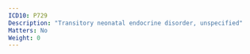 ```yaml
---
ICD10: P729
Description: "Transitory neonatal endocrine disorder, unspecified"
Matters: No
Weight: 0
---
```

